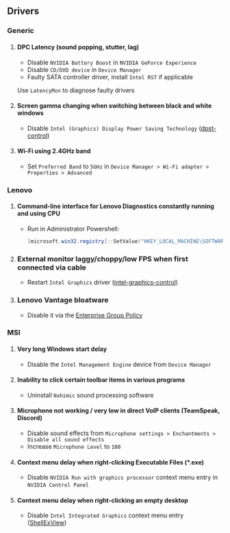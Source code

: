 ## Drivers

### Generic
   1. #### DPC Latency (sound popping, stutter, lag)
      - Disable `NVIDIA Battery Boost` in `NVIDIA GeForce Experience`
      - Disable `CD/DVD device` in `Device Manager`
      - Faulty SATA controller driver, install `Intel RST` if applicable
     
       Use `LatencyMon` to diagnose faulty drivers

   2. #### Screen gamma changing when switching between black and white windows
      - Disable `Intel (Graphics) Display Power Saving Technology` ([dpst-control](https://github.com/orev/dpst-control))

   3. #### Wi-Fi using 2.4GHz band
      - Set `Preferred Band` to `5GHz` in `Device Manager > Wi-Fi adapter > Properties > Advanced`

### Lenovo
   1. #### Command-line interface for Lenovo Diagnostics constantly running and using CPU
      - Run in Administrator Powershell:

         ```powershell
         [microsoft.win32.registry]::SetValue("HKEY_LOCAL_MACHINE\SOFTWARE\Microsoft\Windows NT\CurrentVersion\Image File Execution Options\LenovoDiagnosticsCLI.exe", "Debugger", "systray.exe")
         ```

   2. ### External monitor laggy/choppy/low FPS when first connected via cable
      - Restart `Intel Graphics` driver ([intel-graphics-control](scripts/intel-graphics-control/README.md))

   3. ### Lenovo Vantage bloatware
      - Disable it via the [Enterprise Group Policy](Regs/Lenovo%20Vantage/README.md)

### MSI
1. #### Very long Windows start delay
   - Disable the `Intel Management Engine` device from `Device Manager`

2. #### Inability to click certain toolbar items in various programs
   - Uninstall `Nahimic` sound processing software

3. #### Microphone not working / very low in direct VoIP clients (TeamSpeak, Discord)
   - Disable sound effects from `Microphone settings > Enchantments > Disable all sound effects`
   - Increase `Microphone Level` to `100`

4. #### Context menu delay when right-clicking Executable Files (*.exe)
   - Disable `NVIDIA Run with graphics processor` context menu entry in `NVIDIA Control Panel`

5. #### Context menu delay when right-clicking an empty desktop
   - Disable `Intel Integrated Graphics` context menu entry ([ShellExView](https://www.nirsoft.net/utils/shexview.html))
